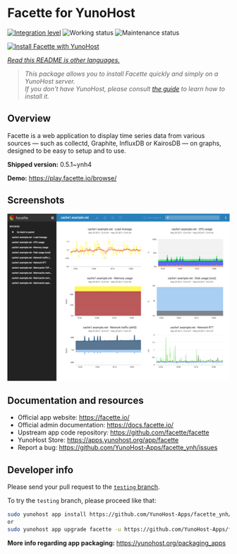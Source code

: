 <!--
N.B.: This README was automatically generated by <https://github.com/YunoHost/apps/tree/master/tools/readme_generator>
It shall NOT be edited by hand.
-->

# Facette for YunoHost

[![Integration level](https://dash.yunohost.org/integration/facette.svg)](https://dash.yunohost.org/appci/app/facette) ![Working status](https://ci-apps.yunohost.org/ci/badges/facette.status.svg) ![Maintenance status](https://ci-apps.yunohost.org/ci/badges/facette.maintain.svg)

[![Install Facette with YunoHost](https://install-app.yunohost.org/install-with-yunohost.svg)](https://install-app.yunohost.org/?app=facette)

*[Read this README is other languages.](./ALL_README.md)*

> *This package allows you to install Facette quickly and simply on a YunoHost server.*  
> *If you don't have YunoHost, please consult [the guide](https://yunohost.org/install) to learn how to install it.*

## Overview

Facette is a web application to display time series data from various sources — such as collectd, Graphite, InfluxDB or KairosDB — on graphs, designed to be easy to setup and to use.

**Shipped version:** 0.5.1~ynh4

**Demo:** <https://play.facette.io/browse/>

## Screenshots

![Screenshot of Facette](./doc/screenshots/screenshot.png)

## Documentation and resources

- Official app website: <https://facette.io/>
- Official admin documentation: <https://docs.facette.io/>
- Upstream app code repository: <https://github.com/facette/facette>
- YunoHost Store: <https://apps.yunohost.org/app/facette>
- Report a bug: <https://github.com/YunoHost-Apps/facette_ynh/issues>

## Developer info

Please send your pull request to the [`testing` branch](https://github.com/YunoHost-Apps/facette_ynh/tree/testing).

To try the `testing` branch, please proceed like that:

```bash
sudo yunohost app install https://github.com/YunoHost-Apps/facette_ynh/tree/testing --debug
or
sudo yunohost app upgrade facette -u https://github.com/YunoHost-Apps/facette_ynh/tree/testing --debug
```

**More info regarding app packaging:** <https://yunohost.org/packaging_apps>
